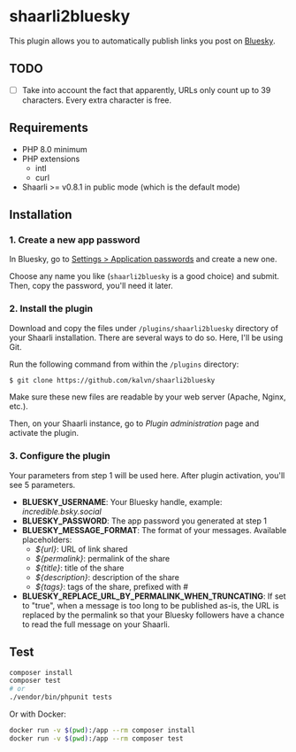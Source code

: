 # shaarli2bluesky

This plugin allows you to automatically publish links you post on [Bluesky](https://bsky.app).

## TODO
- [ ] Take into account the fact that apparently, URLs only count up to 39 characters. Every extra character is free.

## Requirements

- PHP 8.0 minimum
- PHP extensions
  - intl
  - curl
- Shaarli >= v0.8.1 in public mode (which is the default mode)


## Installation
### 1. Create a new app password
In Bluesky, go to [Settings > Application passwords](https://bsky.app/settings/app-passwords) and create a new one.

Choose any name you like (`shaarli2bluesky` is a good choice) and submit. Then, copy the password, you'll need it later.

### 2. Install the plugin
Download and copy the files under `/plugins/shaarli2bluesky` directory of your Shaarli installation. There are several ways to do so. Here, I'll be using Git.

Run the following command from within the `/plugins` directory:

```bash
$ git clone https://github.com/kalvn/shaarli2bluesky
```

Make sure these new files are readable by your web server (Apache, Nginx, etc.).

Then, on your Shaarli instance, go to *Plugin administration* page and activate the plugin.

### 3. Configure the plugin
Your parameters from step 1 will be used here. After plugin activation, you'll see 5 parameters.

- **BLUESKY_USERNAME**: Your Bluesky handle, example: *incredible.bsky.social*
- **BLUESKY_PASSWORD**: The app password you generated at step 1
- **BLUESKY_MESSAGE_FORMAT**: The format of your messages. Available placeholders:
    + *${url}*: URL of link shared
    + *${permalink}*: permalink of the share
    + *${title}*: title of the share
    + *${description}*: description of the share
    + *${tags}*: tags of the share, prefixed with #
- **BLUESKY_REPLACE_URL_BY_PERMALINK_WHEN_TRUNCATING**: If set to "true", when a message is too long to be published as-is, the URL is replaced by the permalink so that your Bluesky followers have a chance to read the full message on your Shaarli.


## Test

```bash
composer install
composer test
# or
./vendor/bin/phpunit tests
```

Or with Docker:

```bash
docker run -v $(pwd):/app --rm composer install
docker run -v $(pwd):/app --rm composer test
```
